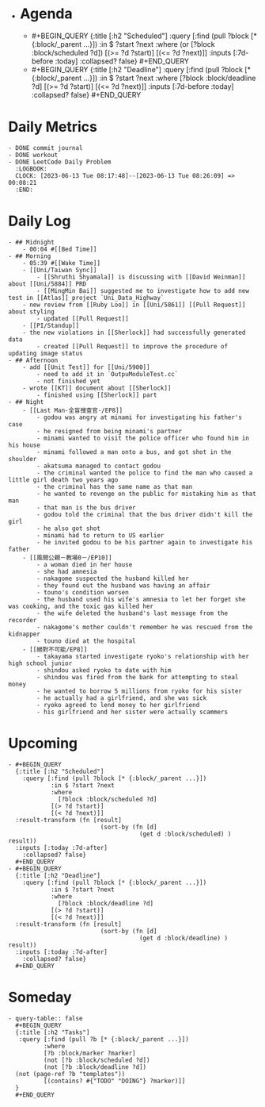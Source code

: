 - # Agenda
	- #+BEGIN_QUERY
	  {:title [:h2 "Scheduled"]
	    :query [:find (pull ?block [* {:block/_parent ...}])
	            :in $ ?start ?next
	            :where
	            (or
	              [?block :block/scheduled ?d])
	            [(>= ?d ?start)]
	            [(<= ?d ?next)]]
	  :inputs [:7d-before :today]
	    :collapsed? false}
	  #+END_QUERY
	- #+BEGIN_QUERY
	  {:title [:h2 "Deadline"]
	    :query [:find (pull ?block [* {:block/_parent ...}])
	            :in $ ?start ?next
	            :where
	              [?block :block/deadline ?d]
	            [(>= ?d ?start)]
	            [(<= ?d ?next)]]
	    :inputs [:7d-before :today]
	    :collapsed? false}
	  #+END_QUERY
# Daily Metrics
	- DONE commit journal
	- DONE workout
	- DONE LeetCode Daily Problem
	  :LOGBOOK:
	  CLOCK: [2023-06-13 Tue 08:17:48]--[2023-06-13 Tue 08:26:09] =>  00:08:21
	  :END:
# Daily Log
	- ## Midnight
		- 00:04 #[[Bed Time]]
	- ## Morning
		- 05:39 #[[Wake Time]]
		- [[Uni/Taiwan Sync]]
			- [[Shruthi Shyamala]] is discussing with [[David Weinman]] about [[Uni/5884]] PRD
			- [[MingMin Bai]] suggested me to investigate how to add new test in [[Atlas]] project `Uni_Data_Highway`
		- new review from [[Ruby Loo]] in [[Uni/5861]] [[Pull Request]] about styling
			- updated [[Pull Request]]
		- [[PI/Standup]]
		- the new violations in [[Sherlock]] had successfully generated data
			- created [[Pull Request]] to improve the procedure of updating image status
	- ## Afternoon
		- add [[Unit Test]] for [[Uni/5900]]
			- need to add it in `OutpuModuleTest.cc`
			- not finished yet
		- wrote [[KT]] document about [[Sherlock]]
			- finished using [[Sherlock]] part
	- ## Night
		- [[Last Man-全盲搜查官-/EP8]]
			- godou was angry at minami for investigating his father's case
			- he resigned from being minami's partner
			- minami wanted to visit the police officer who found him in his house
			- minami followed a man onto a bus, and got shot in the shoulder
			- akatsuma managed to contact godou
			- the criminal wanted the police to find the man who caused a little girl death two years ago
			- the criminal has the same name as that man
			- he wanted to revenge on the public for mistaking him as that man
			- that man is the bus driver
			- godou told the criminal that the bus driver didn't kill the girl
			- he also got shot
			- minami had to return to US earlier
			- he invited godou to be his partner again to investigate his father
		- [[風間公親－教場0－/EP10]]
			- a woman died in her house
			- she had amnesia
			- nakagome suspected the husband killed her
			- they found out the husband was having an affair
			- touno's condition worsen
			- the husband used his wife's amnesia to let her forget she was cooking, and the toxic gas killed her
			- the wife deleted the husband's last message from the recorder
			- nakagome's mother couldn't remember he was rescued from the kidnapper
			- touno died at the hospital
		- [[絕對不可能/EP8]]
			- takayama started investigate ryoko's relationship with her high school junior
			- shindou asked ryoko to date with him
			- shindou was fired from the bank for attempting to steal money
			- he wanted to borrow 5 millions from ryoko for his sister
			- he actually had a girlfriend, and she was sick
			- ryoko agreed to lend money to her girlfriend
			- his girlfriend and her sister were actually scammers
# Upcoming
	- #+BEGIN_QUERY
	  {:title [:h2 "Scheduled"]
	    :query [:find (pull ?block [* {:block/_parent ...}])
	            :in $ ?start ?next
	            :where
	              [?block :block/scheduled ?d]
	            [(> ?d ?start)]
	            [(< ?d ?next)]]
	  :result-transform (fn [result]
	                          (sort-by (fn [d]
	                                     (get d :block/scheduled) ) result))    
	  :inputs [:today :7d-after]
	    :collapsed? false}
	  #+END_QUERY
	- #+BEGIN_QUERY
	  {:title [:h2 "Deadline"]
	    :query [:find (pull ?block [* {:block/_parent ...}])
	            :in $ ?start ?next
	            :where
	              [?block :block/deadline ?d]
	            [(> ?d ?start)]
	            [(< ?d ?next)]]
	  :result-transform (fn [result]
	                          (sort-by (fn [d]
	                                     (get d :block/deadline) ) result))    
	  :inputs [:today :7d-after]
	    :collapsed? false}
	  #+END_QUERY
# Someday
	- query-table:: false
	  #+BEGIN_QUERY
	  {:title [:h2 "Tasks"]
	   :query [:find (pull ?b [* {:block/_parent ...}])
	          :where
	          [?b :block/marker ?marker]
	          (not [?b :block/scheduled ?d])
	          (not [?b :block/deadline ?d])
	  (not (page-ref ?b "templates"))
	          [(contains? #{"TODO" "DOING"} ?marker)]]
	  }
	  #+END_QUERY